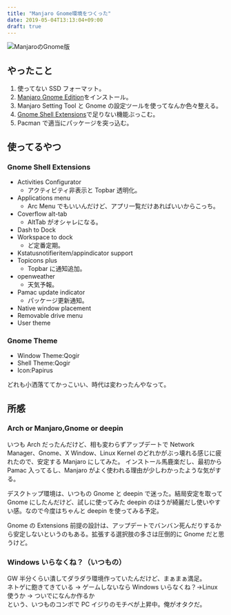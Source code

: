 ```yaml
---
title: "Manjaro Gnome環境をつくった"
date: 2019-05-04T13:13:04+09:00
draft: true
---
```


![ManjaroのGnome版](/images/manjaro-gnome.png)

## やったこと

1. 使ってない SSD フォーマット。
2. [Manjaro Gnome Edition](https://manjaro.org/download/gnome/)をインストール。
3. Manjaro Setting Tool と Gnome の設定ツールを使ってなんか色々整える。
4. [Gnome Shell Extensions](https://extensions.gnome.org/)で足りない機能ぶっこむ。
5. Pacman で適当にパッケージを突っ込む。

## 使ってるやつ

### Gnome Shell Extensions

- Activities Configurator
  - アクティビティ非表示と Topbar 透明化。
- Applications menu
  - Arc Menu でもいいんだけど、アプリ一覧だけあればいいからこっち。
- Coverflow alt-tab
  - AltTab がオシャレになる。
- Dash to Dock
- Workspace to dock
  - ど定番定期。
- Kstatusnotifieritem/appindicator support
- Topicons plus
  - Topbar に通知追加。
- openweather
  - 天気予報。
- Pamac update indicator
  - パッケージ更新通知。
- Native window placement
- Removable drive menu
- User theme

### Gnome Theme

- Window Theme:Qogir
- Shell Theme:Qogir
- Icon:Papirus

どれも小洒落ててかっこいい、時代は変わったんやなって。

## 所感

### Arch or Manjaro,Gnome or deepin

いつも Arch だったんだけど、相も変わらずアップデートで Network Manager、Gnome、X Window、Linux Kernel のどれかがぶっ壊れる感じに疲れたので、安定する Manjaro にしてみた。
インストール馬鹿楽だし、最初から Pamac 入ってるし、Manjaro がよく使われる理由が少しわかったような気がする。

デスクトップ環境は、いつもの Gnome と deepin で迷った。結局安定を取って Gnome にしたんだけど、試しに使ってみた deepin のほうが綺麗だし使いやすい感。なので今度はちゃんと deepin を使ってみる予定。

Gnome の Extensions 前提の設計は、アップデートでバンバン死んだりするから安定しないというのもある。拡張する選択肢の多さは圧倒的に Gnome だと思うけど。

### Windows いらなくね？（いつもの）

GW 半分くらい潰してダラダラ環境作っていたんだけど、まぁまぁ満足。  
ネトゲに飽きてきている → ゲームしないなら Windows いらなくね？→Linux 使うか → ついでになんか作るか  
という、いつものコンボで PC イジりのモチベが上昇中。俺がオタクだ。
